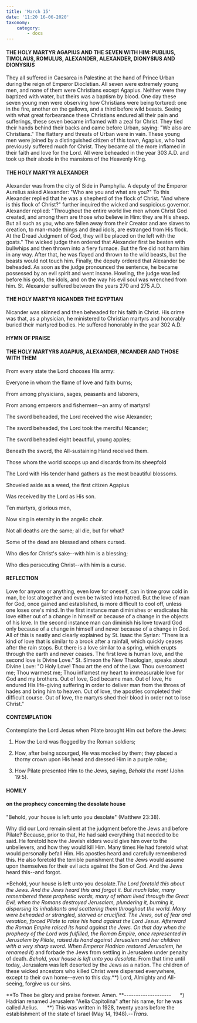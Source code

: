 ```yaml
---
title: 'March 15'
date: '11:20 16-06-2020'
taxonomy:
    category:
        - docs
---
```


#### THE HOLY MARTYR AGAPIUS AND THE SEVEN WITH HIM: PUBLIUS, TIMOLAUS, ROMULUS, ALEXANDER, ALEXANDER, DIONYSIUS AND DIONYSIUS

They all suffered in Caesarea in Palestine at the hand of Prince Urban during the reign of Emperor Diocletian. All seven were extremely young men, and none of them were Christians except Agapius. Neither were they baptized with water, but theirs was a baptism by blood. One day these seven young men were observing how Christians were being tortured: one in the fire, another on the gallows, and a third before wild beasts. Seeing with what great forbearance these Christians endured all their pain and sufferings, these seven became inflamed with a zeal for Christ. They tied their hands behind their backs and came before Urban, saying: "We also are Christians." The flattery and threats of Urban were in vain. These young men were joined by a distinguished citizen of this town, Agapius, who had previously suffered much for Christ. They became all the more inflamed in their faith and love for the Lord. All were beheaded in the year 303 A.D. and took up their abode in the mansions of the Heavenly King.

#### THE HOLY MARTYR ALEXANDER

Alexander was from the city of Side in Pamphylia. A deputy of the Emperor Aurelius asked Alexander: "Who are you and what are you?" To this Alexander replied that he was a shepherd of the flock of Christ. "And where is this flock of Christ?" further inquired the wicked and suspicious governor. Alexander replied: "Throughout the entire world live men whom Christ God created, and among them are those who believe in Him: they are His sheep. But all such as you, who are fallen away from their Creator and are slaves to creation, to man-made things and dead idols, are estranged from His flock. At the Dread Judgment of God, they will be placed on the left with the goats." The wicked judge then ordered that Alexander first be beaten with bullwhips and then thrown into a fiery furnace. But the fire did not harm him in any way. After that, he was flayed and thrown to the wild beasts, but the beasts would not touch him. Finally, the deputy ordered that Alexander be beheaded. As soon as the judge pronounced the sentence, he became possessed by an evil spirit and went insane. Howling, the judge was led before his gods, the idols, and on the way his evil soul was wrenched from him. St. Alexander suffered between the years 270 and 275 A.D.

#### THE HOLY MARTYR NICANDER THE EGYPTIAN

Nicander was skinned and then beheaded for his faith in Christ. His crime was that, as a physician, he ministered to Christian martyrs and honorably buried their martyred bodies. He suffered honorably in the year 302 A.D.



#### HYMN OF PRAISE

#### THE HOLY MARTYRS AGAPIUS, ALEXANDER, NICANDER AND THOSE WITH THEM

From every state the Lord chooses His army:

Everyone in whom the flame of love and faith burns;

From among physicians, sages, peasants and laborers,

From among emperors and fishermen--an army of martyrs!

The sword beheaded, the Lord received the wise Alexander;

The sword beheaded, the Lord took the merciful Nicander;

The sword beheaded eight beautiful, young apples;

Beneath the sword, the All-sustaining Hand received them.

Those whom the world scoops up and discards from its sheepfold

The Lord with His tender hand gathers as the most beautiful blossoms.

Shoveled aside as a weed, the first citizen Agapius

Was received by the Lord as His son.

Ten martyrs, glorious men,

Now sing in eternity in the angelic choir.

Not all deaths are the same; all die, but for what?

Some of the dead are blessed and others cursed.

Who dies for Christ's sake--with him is a blessing;

Who dies persecuting Christ--with him is a curse.


#### REFLECTION

Love for anyone or anything, even love for oneself, can in time grow cold in man, be lost altogether and even be twisted into hatred. But the love of man for God, once gained and established, is more difficult to cool off, unless one loses one's mind. In the first instance man diminishes or eradicates his love either out of a change in himself or because of a change in the objects of his love. In the second instance man can diminish his love toward God only because of a change in himself and never because of a change in God. All of this is neatly and clearly explained by St. Isaac the Syrian: "There is a kind of love that is similar to a brook after a rainfall, which quickly ceases after the rain stops. But there is a love similar to a spring, which erupts through the earth and never ceases. The first love is human love, and the second love is Divine Love." St. Simeon the New Theologian, speaks about Divine Love: "O Holy Love! Thou art the end of the Law. Thou overcomest me; Thou warmest me; Thou inflamest my heart to immeasurable love for God and my brothers. Out of love, God became man. Out of love, He endured His life-giving suffering in order to deliver man from the throes of hades and bring him to heaven. Out of love, the apostles completed their difficult course. Out of love, the martyrs shed their blood in order not to lose Christ."

#### CONTEMPLATION

Contemplate the Lord Jesus when Pilate brought Him out before the Jews:

1.  How the Lord was flogged by the Roman soldiers;

1.  How, after being scourged, He was mocked by them; they placed a thorny crown upon His head and dressed Him in a purple robe;

1.  How Pilate presented Him to the Jews, saying, *Behold the man!* (John 19:5).



#### HOMILY

#### on the prophecy concerning the desolate house

"Behold, your house is left unto you desolate" (Matthew 23:38).

Why did our Lord remain silent at the judgment before the Jews and before Pilate? Because, prior to that, He had said everything that needed to be said. He foretold how the Jewish elders would give him over to the unbelievers, and how they would kill Him. Many times He had foretold what would personally befall Him. His apostles heard and carefully remembered this. He also foretold the terrible punishment that the Jews would assume upon themselves for their evil acts against the Son of God. And the Jews heard this--and forgot. 

*Behold, your house is left unto you desolate.*The Lord foretold this about the Jews. And the Jews heard this and forgot it. But much later, many remembered these prophetic words, many of whom lived through the Great Evil, when the Romans destroyed Jerusalem, plundering it, burning it, dispersing its inhabitants and scattering them throughout the world. Many were beheaded or strangled, starved or crucified. The Jews, out of fear and vexation, forced Pilate to raise his hand against the Lord Jesus. Afterward the Roman Empire raised its hand against the Jews. On that day when the prophecy of the Lord was fulfilled, the Roman Empire, once represented in Jerusalem by Pilate, raised its hand against Jerusalem and her children with a very sharp sword. When Emperor Hadrian restored Jerusalem, he renamed it*) and forbade the Jews from settling in Jerusalem under penalty of death. *Behold, your house is left unto you desolate.* From that time until today, Jerusalem was left deserted by the Jews as a nation. The children of these wicked ancestors who killed Christ were dispersed everywhere, except to their own home--even to this day.**) Lord, Almighty and All-seeing, forgive us our sins.

**To Thee be glory and praise forever. Amen.
**--------------------
     *) Hadrian renamed Jerusalem "Aelia Capitolina" after his name, for he was called Aelius.
     **) This was written in 1928, twenty years before the establishment of the state of Israel (May 14, 1948).--*Trans.*

